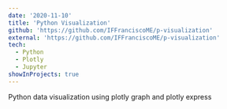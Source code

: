 ```yaml
---
date: '2020-11-10'
title: 'Python Visualization'
github: 'https://github.com/IFFranciscoME/p-visualization'
external: 'https://github.com/IFFranciscoME/p-visualization'
tech:
  - Python
  - Plotly
  - Jupyter
showInProjects: true
---
```


Python data visualization using plotly graph and plotly express
